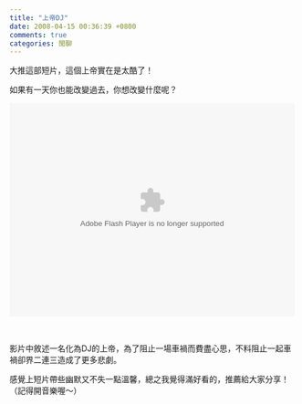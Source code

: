 ```yaml
---
title: "上帝DJ"
date: 2008-04-15 00:36:39 +0800
comments: true
categories: 閒聊
---
```

<p>大推這部短片，這個上帝實在是太酷了！</p><p>如果有一天你也能改變過去，你想改變什麼呢？</p><p><embed src="http://embed.wretch.cc/w000000000000Y2g2MjEwMjAwNS8zNzAyNw==" width="500" height="375" type="application/x-shockwave-flash" allowfullscreen="false" wmode="transparent"></embed></embed /></p><p> </embed /></p><p>影片中敘述一名化為DJ的上帝，為了阻止一場車禍而費盡心思，不料阻止一起車禍卻界二連三造成了更多悲劇。</p><p>感覺上短片帶些幽默又不失一點溫馨，總之我覺得滿好看的，推薦給大家分享！（記得開音樂喔～）</p></embed />
